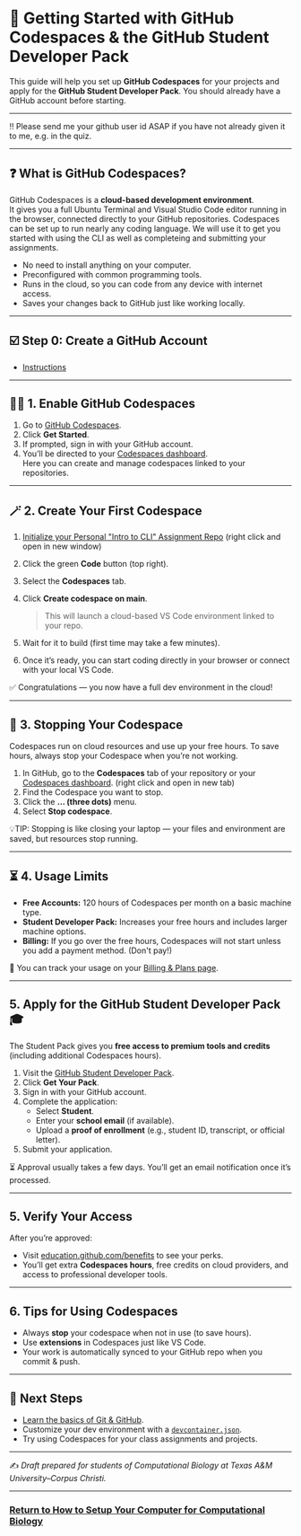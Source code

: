 # 🚀 Getting Started with GitHub Codespaces & the GitHub Student Developer Pack

This guide will help you set up **GitHub Codespaces** for your projects and apply for the **GitHub Student Developer Pack**. You should already have a GitHub account before starting.

---

:bangbang: Please send me your github user id ASAP if you have not already given it to me, e.g. in the quiz. 

---

## ❓ What is GitHub Codespaces?  

GitHub Codespaces is a **cloud-based development environment**.  
It gives you a full Ubuntu Terminal and Visual Studio Code editor running in the browser, connected directly to your GitHub repositories. Codespaces can be set up to run nearly any coding language. We will use it to get you started with using the CLI as well as completeing and submitting your assignments.

- No need to install anything on your computer.  
- Preconfigured with common programming tools.  
- Runs in the cloud, so you can code from any device with internet access.  
- Saves your changes back to GitHub just like working locally.  

---

## ☑️ Step 0: Create a GitHub Account 
- [Instructions](howto_github_acct.md) 

---

## :weight_lifting_woman: 1. Enable GitHub Codespaces

1. Go to [GitHub Codespaces](https://github.com/features/codespaces).
2. Click **Get Started**.
3. If prompted, sign in with your GitHub account.
4. You’ll be directed to your [Codespaces dashboard](https://github.com/codespaces).  
   Here you can create and manage codespaces linked to your repositories.

---

## :magic_wand: 2. Create Your First Codespace  	

1. [Initialize your Personal "Intro to CLI" Assignment Repo](https://classroom.github.com/a/EWxbhNfJ)  (right click and open in new window)
2. Click the green **Code** button (top right).
3. Select the **Codespaces** tab.
4. Click **Create codespace on main**.  
   > This will launch a cloud-based VS Code environment linked to your repo.

5. Wait for it to build (first time may take a few minutes).
6. Once it’s ready, you can start coding directly in your browser or connect with your local VS Code.

✅ Congratulations — you now have a full dev environment in the cloud!

---

## 🛑 3. Stopping Your Codespace

Codespaces run on cloud resources and use up your free hours. To save hours, always stop your Codespace when you’re not working.  

1. In GitHub, go to the **Codespaces** tab of your repository or your [Codespaces dashboard](https://github.com/codespaces). (right click and open in new tab)
2. Find the Codespace you want to stop.
3. Click the **… (three dots)** menu.
4. Select **Stop codespace**.  

💡TIP: Stopping is like closing your laptop — your files and environment are saved, but resources stop running.

---

## ⏳ 4. Usage Limits

- **Free Accounts:** 120 hours of Codespaces per month on a basic machine type.  
- **Student Developer Pack:** Increases your free hours and includes larger machine options.  
- **Billing:** If you go over the free hours, Codespaces will not start unless you add a payment method.  (Don't pay!)

🔎 You can track your usage on your [Billing & Plans page](https://github.com/settings/billing/summary).  

---

## 5. Apply for the GitHub Student Developer Pack 🎓

The Student Pack gives you **free access to premium tools and credits** (including additional Codespaces hours).  

1. Visit the [GitHub Student Developer Pack](https://education.github.com/pack).
2. Click **Get Your Pack**.
3. Sign in with your GitHub account.
4. Complete the application:
   - Select **Student**.
   - Enter your **school email** (if available).
   - Upload a **proof of enrollment** (e.g., student ID, transcript, or official letter).
5. Submit your application.

⏳ Approval usually takes a few days. You’ll get an email notification once it’s processed.

---

## 5. Verify Your Access

After you’re approved:  
- Visit [education.github.com/benefits](https://education.github.com/benefits) to see your perks.  
- You’ll get extra **Codespaces hours**, free credits on cloud providers, and access to professional developer tools.

---

## 6. Tips for Using Codespaces

- Always **stop** your codespace when not in use (to save hours).  
- Use **extensions** in Codespaces just like VS Code.  
- Your work is automatically synced to your GitHub repo when you commit & push.  

---

## 📌 Next Steps

- [Learn the basics of Git & GitHub](https://docs.github.com/en/get-started/quickstart).  
- Customize your dev environment with a [`devcontainer.json`](https://docs.github.com/en/codespaces/setting-up-your-project-for-codespaces/creating-a-codespace-for-your-repository).  
- Try using Codespaces for your class assignments and projects.  

---

✍️ *Draft prepared for students of Computational Biology at Texas A&M University–Corpus Christi.*  


---

### [Return to How to Setup Your Computer for Computational Biology](https://github.com/tamucc-comp-bio/how_to/blob/main/howto_setup_computer.md)
